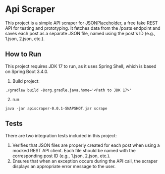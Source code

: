 # Api Scraper

This project is a simple API scraper for [JSONPlaceholder](https://jsonplaceholder.typicode.com/), a free fake REST API for testing and prototyping.
It fetches data from the /posts endpoint and saves each post as a separate JSON file, named using the post's ID (e.g., 1.json, 2.json, etc.).

## How to Run

This project requires JDK 17 to run, as it uses Spring Shell, which is based on Spring Boot 3.4.0.

1.  Build project:

```
./gradlew build -Dorg.gradle.java.home='<Path to JDK 17>'
```

2. run

```
java -jar apiscraper-0.0.1-SNAPSHOT.jar scrape
```

## Tests

There are two integration tests included in this project:

1. Verifies that JSON files are properly created for each post when using a mocked REST API client. Each file should be named with the corresponding post ID (e.g., 1.json, 2.json, etc.).
2. Ensures that when an exception occurs during the API call, the scraper displays an appropriate error message to the user.
